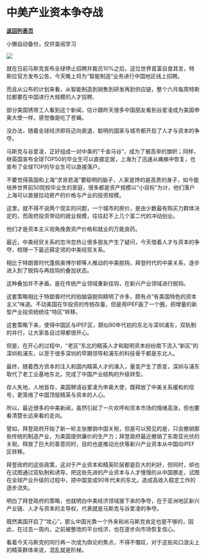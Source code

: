 # 中美产业资本争夺战

[**返回列表页**](/gzh/政事堂2019)

小懒自动备份，仅供查阅学习

![](https://mmbiz.qpic.cn/mmbiz_jpg/rxhS23yu8cPQiaLjSiaBUySiaSmpUBvuXzxynH4SMia5IDXLb3G9wVqdHzTQKxyB4YFh8ca38ra4g83vAdibbjCREicA/640?wx_fmt=jpeg)

就在日前马斯克宣布全球停止招聘并裁员10%之后，这位世界首富自食其言，特斯拉官方发布公告，今天晚上将为“智能制造”业务进行中国地区线上招聘。

而且从公布的计划来看，从智能制造到销售到研发再到供应链，整个六月每周特斯拉都要在中国进行大规模的人才招聘、  

部分美国锈带工人看到这个新闻，估计跟昨天很多中国朋友看到谷爱凌成为美国申奥大使一样，感觉像是吃了苍蝇。  

没办法，随着全球经济即将迈向衰退，聪明的国家与城市都开启了人才与资本的争夺。

马斯克与谷爱凌，正好组成一对中美的“千金马谷”，成为了被高举的旗帜；同样，继英国宣布全球TOP50的毕业生可以直接定居，上海为了迅速从瘫痪中恢复，也宣布了全球TOP的毕业生可以直接落户。

不要觉得英国和上海“求贤若渴”要聪明的脑子，人家是馋的是高贵的身子，如今能培养世界前50院校毕业生的家庭，很多都是资产规模以“小目标”为计，他们落户上海可以直接拉动房产的价格与产业的投资规模。

这里，就不得不说两个现实的问题，一个城市的房价，是由少数最有购买力群体决定的，而政府投资带动的就业规模，往往赶不上几个富二代的冲动创业。  

他们才是资本主义视角挽救资产价格和就业的万能良药。  

最近，中美经贸关系的忽冷忽热让很多朋友产生了疑问，今天借着人才与资本的争夺，梳理一下最近薛定谔的中美经贸关系。

相比于特朗普时代蓬佩奥博尔顿等人推动的中美脱钩，拜登时代的中美关系，逐步进入到了脱钩与再挂钩的叠加状态。  

这种叠加并不矛盾，是在传统产业领域重新挂钩，在新兴产业领域进行脱钩。

这套策略相比于特朗普时代的拍脑袋脱钩精明了许多，颇有点“有美国特色的资本主义”味道。不动美国在华投资的传统存量，但是用IPEF画了一个圈，把增量的新型产业投资统统往“特区”转移。

这套策略下来，使得中国区与IPEF区，颇似90年代初的东北与深圳浦东，双轨制的并行，让大家各自过得都很开心。

但是，在开心的过程中，“老区”东北的精英人才和聪明资本纷纷南下流入“新区”的深圳和浦东，以至于很多深圳的早期领导和浦东的科技骨干都是东北人。

最终，随着西方资本的注入和国内精英人才的涌入，量变产生了质变，深圳与浦东取代了老工业基地东北，完成了中国产业结构的升级转型。

存人失地，人地皆存，美国聘请谷爱凌为申奥大使，既释放了中美关系缓和的信号，更笼络了中国顶层精英与资本的人心。  

所以，最近很多的中美新闻，虽然引起了一片欢呼和资本市场的情绪高涨，但也要看清楚长远来看的走向。  

譬如，拜登政府开始了新一轮主张撤销中国关税，但是可以预见的是，只会撤销那些传统的制造产业，为美国提供廉价的生产力；拜登政府最近撤销了东南亚光伏的关税，释放了巨大的善意同时，目的也是推动光伏等新兴产业资本从中国向IPEF区转移。  

拜登政府的这些政策，这对于产业资本和精英阶层都是巨大的利好，但同时，却也在试图通过双轨制和诱导，把这些先进的产业资本与人才慢慢的从中国挪走，试图在全球产业升级的过程中，把中国变成90年代末的东北，造成高收入稳定工作的逐步流失。

明白了拜登政府的策略，也就明白中美经济领域接下来的争夺，在于亚洲地区新兴产业链、人才与资本的主导权，代表就是马斯克与谷爱凌的争夺。

既然美国开启了“攻心”，那么中国光靠一个外来和尚马斯克肯定也是不够的，因此，在过去一周内，之前被整改的平台经济，也在逐步向市场恢复信心。

看着今天马斯克的同行再一次成为舆论的焦点，不得不慨叹，对于这些风口浪尖上的精英群体来说，混乱就是阶梯。


